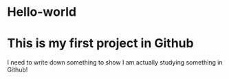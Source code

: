 # Hello-world
This is my first project in Github
===================================================
I need to write down something to show I am actually studying something in Github!
